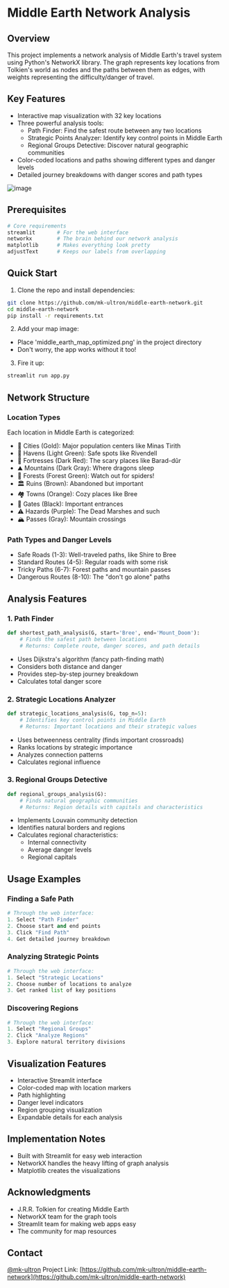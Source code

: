 # Middle Earth Network Analysis

## Overview
This project implements a network analysis of Middle Earth's travel system using Python's NetworkX library. The graph represents key locations from Tolkien's world as nodes and the paths between them as edges, with weights representing the difficulty/danger of travel.

## Key Features
- Interactive map visualization with 32 key locations
- Three powerful analysis tools:
  - Path Finder: Find the safest route between any two locations
  - Strategic Points Analyzer: Identify key control points in Middle Earth
  - Regional Groups Detective: Discover natural geographic communities
- Color-coded locations and paths showing different types and danger levels
- Detailed journey breakdowns with danger scores and path types

![image](https://github.com/user-attachments/assets/a56dc8b3-9ce2-469a-a3c2-5daa8d2b06ce)

## Prerequisites
```bash
# Core requirements
streamlit       # For the web interface
networkx        # The brain behind our network analysis
matplotlib      # Makes everything look pretty
adjustText      # Keeps our labels from overlapping
```

## Quick Start
1. Clone the repo and install dependencies:
```bash
git clone https://github.com/mk-ultron/middle-earth-network.git
cd middle-earth-network
pip install -r requirements.txt
```

2. Add your map image:
- Place 'middle_earth_map_optimized.png' in the project directory
- Don't worry, the app works without it too!

3. Fire it up:
```bash
streamlit run app.py
```

## Network Structure

### Location Types
Each location in Middle Earth is categorized:
- 🏰 Cities (Gold): Major population centers like Minas Tirith
- 🌳 Havens (Light Green): Safe spots like Rivendell
- 🗼 Fortresses (Dark Red): The scary places like Barad-dûr
- ⛰️ Mountains (Dark Gray): Where dragons sleep
- 🌲 Forests (Forest Green): Watch out for spiders!
- 🏛️ Ruins (Brown): Abandoned but important
- 🏘️ Towns (Orange): Cozy places like Bree
- 🚪 Gates (Black): Important entrances
- ⚠️ Hazards (Purple): The Dead Marshes and such
- 🏔️ Passes (Gray): Mountain crossings

### Path Types and Danger Levels
- Safe Roads (1-3): Well-traveled paths, like Shire to Bree
- Standard Routes (4-5): Regular roads with some risk
- Tricky Paths (6-7): Forest paths and mountain passes
- Dangerous Routes (8-10): The "don't go alone" paths

## Analysis Features

### 1. Path Finder
```python
def shortest_path_analysis(G, start='Bree', end='Mount_Doom'):
    # Finds the safest path between locations
    # Returns: Complete route, danger scores, and path details
```
- Uses Dijkstra's algorithm (fancy path-finding math)
- Considers both distance and danger
- Provides step-by-step journey breakdown
- Calculates total danger score

### 2. Strategic Locations Analyzer
```python
def strategic_locations_analysis(G, top_n=5):
    # Identifies key control points in Middle Earth
    # Returns: Important locations and their strategic values
```
- Uses betweenness centrality (finds important crossroads)
- Ranks locations by strategic importance
- Analyzes connection patterns
- Calculates regional influence

### 3. Regional Groups Detective
```python
def regional_groups_analysis(G):
    # Finds natural geographic communities
    # Returns: Region details with capitals and characteristics
```
- Implements Louvain community detection
- Identifies natural borders and regions
- Calculates regional characteristics:
  - Internal connectivity
  - Average danger levels
  - Regional capitals

## Usage Examples

### Finding a Safe Path
```python
# Through the web interface:
1. Select "Path Finder"
2. Choose start and end points
3. Click "Find Path"
4. Get detailed journey breakdown
```

### Analyzing Strategic Points
```python
# Through the web interface:
1. Select "Strategic Locations"
2. Choose number of locations to analyze
3. Get ranked list of key positions
```

### Discovering Regions
```python
# Through the web interface:
1. Select "Regional Groups"
2. Click "Analyze Regions"
3. Explore natural territory divisions
```

## Visualization Features
- Interactive Streamlit interface
- Color-coded map with location markers
- Path highlighting
- Danger level indicators
- Region grouping visualization
- Expandable details for each analysis

## Implementation Notes
- Built with Streamlit for easy web interaction
- NetworkX handles the heavy lifting of graph analysis
- Matplotlib creates the visualizations

## Acknowledgments
- J.R.R. Tolkien for creating Middle Earth
- NetworkX team for the graph tools
- Streamlit team for making web apps easy
- The community for map resources

## Contact
[@mk-ultron](https://github.com/mk-ultron)
Project Link: [https://github.com/mk-ultron/middle-earth-network](https://github.com/mk-ultron/middle-earth-network)
